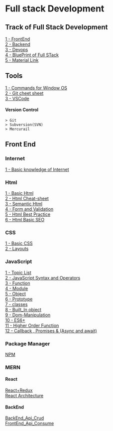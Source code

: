 # Full stack Development


## Track of Full Stack Development
[1 - FrontEnd](https://github.com/nazeerahmedofficial/Full_Stack_Development/blob/main/TrackOfFullStackDevelopment/frontend.png)<br/>
[2 - Backend](https://github.com/nazeerahmedofficial/Full_Stack_Development/blob/main/TrackOfFullStackDevelopment/backend.png)<br/>
[3 - Devops](https://github.com/nazeerahmedofficial/Full_Stack_Development/blob/main/TrackOfFullStackDevelopment/devops.png)<br/>
[4 - BluePrint of Full STack](https://github.com/nazeerahmedofficial/Full_Stack_Development/blob/main/TrackOfFullStackDevelopment/full-stack-blueprint.jpg)<br/>
[5 - Material Link](https://drive.google.com/drive/folders/1A1qb1y_XT5kvqvd0Fabd3ElgR8_JLLWr?usp=sharing)
## Tools 
[1 - Commands for Window OS](https://github.com/nazeerahmedofficial/Full_Stack_Development/blob/main/WindowCommands/Commands.md) <br/>
[2 - Git cheet sheet](https://github.com/nazeerahmedofficial/Full_Stack_Development/blob/main/GithubCommands/Commands.md) <br/>
[3 - VSCode ](https://github.com/nazeerahmedofficial/Full_Stack_Development/blob/main/VSCode/VScode.md)<br/>
#### Version Control
    > Git
    > Subversion(SVN)
    > Mercurail
## Front End 
### Internet
[1 - Basic knowledge of Internet](https://github.com/nazeerahmedofficial/Full_Stack_Development/blob/main/Internet/Internet.md) 
### Html
[1 - Basic Html](https://nazeerahmedofficial.github.io/Full_Stack_Development/Html/Basic.html)<br/>
[2 - Html Cheat-sheet](https://github.com/nazeerahmedofficial/Full_Stack_Development/blob/main/Html/HTML-CHEAT-SHEET.png)<br/>
[3 - Semantic Html](https://nazeerahmedofficial.github.io/Full_Stack_Development/Html/SemanticHtml.html)<br/>
[4 - Form and Validation](https://nazeerahmedofficial.github.io/Full_Stack_Development/Html/formvalidation.html)<br/>
[5 - Html Best Practice](https://github.com/nazeerahmedofficial/Full_Stack_Development/blob/main/Html/GoodPracitse.md)<br/>
[6 - Html Basic SEO](https://github.com/nazeerahmedofficial/Full_Stack_Development/blob/main/Html/HtmlSeo.md)

### CSS
[1 - Basic CSS](https://nazeerahmedofficial.github.io/Full_Stack_Development/CSS/BasicCss.html)<br/>
[2 - Layouts](https://nazeerahmedofficial.github.io/Full_Stack_Development/CSS/Layouts.html)

### JavaScript
[1 - Topic List](https://github.com/nazeerahmedofficial/Full_Stack_Development/blob/main/Javascript/Readme.md)<br/>
[2 - JavaScript Syntax and Operators](https://github.com/nazeerahmedofficial/Full_Stack_Development/blob/main/Javascript/Basic_Practice/Basic.js)<br/>
[3 - Function](https://github.com/nazeerahmedofficial/Full_Stack_Development/blob/main/Javascript/Basic_Practice/function.js)<br/>
[4 - Module](https://github.com/nazeerahmedofficial/Full_Stack_Development/blob/main/Javascript/Basic_Practice/Module_1)<br/>
[5 - Object](https://github.com/nazeerahmedofficial/Full_Stack_Development/blob/main/Javascript/Object_Prototye_Classes/Object_1.js)<br/>
[6 - Prototype](https://github.com/nazeerahmedofficial/Full_Stack_Development/blob/main/Javascript/Object_Prototye_Classes/Prototypes_and_Inheritance.js)<br/>
[7 - classes](https://github.com/nazeerahmedofficial/Full_Stack_Development/blob/main/Javascript/Object_Prototye_Classes/Classes.js)<br/>
[8 - Built_In object](https://github.com/nazeerahmedofficial/Full_Stack_Development/blob/main/Javascript/Object_Prototye_Classes/Built_in_javascript_Object.js)<br/>
[9 - Dom-Manipulation](https://nazeerahmedofficial.github.io/Full_Stack_Development/Javascript/Dom_Manipulation/Html/index.html)<br/>
[10 -  ES6+](https://github.com/nazeerahmedofficial/Full_Stack_Development/blob/main/Javascript/ES6+/index.js)<br/>
[11 - Higher Order Function](https://github.com/nazeerahmedofficial/Full_Stack_Development/blob/main/Javascript/Higher_Order_function.js)<br/>
[12 - Callback , Promises & (Async and await)](https://github.com/nazeerahmedofficial/Full_Stack_Development/blob/main/Javascript/Javascript_Promises_and_Async_programming/index.js)<br/>



### Package Manager
[NPM](https://github.com/nazeerahmedofficial/Full_Stack_Development/blob/main/Package_Manager/NPM/readme.md)<br/>

### MERN
#### React
[React+Redux](https://nazeerahmedofficial.github.io/MERN/)<br/>
[React Architecture](https://nazeerahmedofficial.github.io/MERN/)<br/>

#### BackEnd
[BackEnd_Api_Crud](https://github.com/nazeerahmedofficial/Full_Stack_Development/tree/main/CRUD_Project_API/backend)<br/>
[FrontEnd_Api_Consume](https://github.com/nazeerahmedofficial/Full_Stack_Development/tree/main/CRUD_Project_API/frontend)
